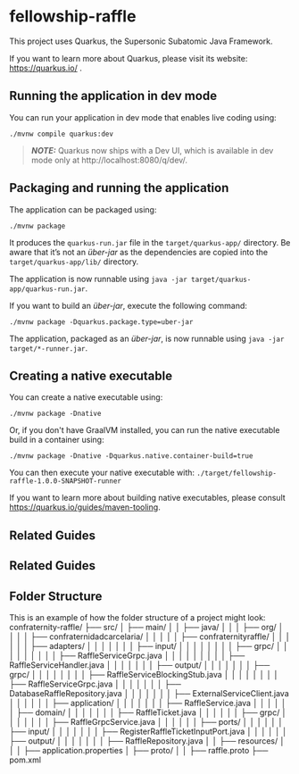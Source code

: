 # fellowship-raffle

This project uses Quarkus, the Supersonic Subatomic Java Framework.

If you want to learn more about Quarkus, please visit its website: https://quarkus.io/ .

## Running the application in dev mode

You can run your application in dev mode that enables live coding using:
```shell script
./mvnw compile quarkus:dev
```

> **_NOTE:_**  Quarkus now ships with a Dev UI, which is available in dev mode only at http://localhost:8080/q/dev/.

## Packaging and running the application

The application can be packaged using:
```shell script
./mvnw package
```
It produces the `quarkus-run.jar` file in the `target/quarkus-app/` directory.
Be aware that it’s not an _über-jar_ as the dependencies are copied into the `target/quarkus-app/lib/` directory.

The application is now runnable using `java -jar target/quarkus-app/quarkus-run.jar`.

If you want to build an _über-jar_, execute the following command:
```shell script
./mvnw package -Dquarkus.package.type=uber-jar
```

The application, packaged as an _über-jar_, is now runnable using `java -jar target/*-runner.jar`.

## Creating a native executable

You can create a native executable using: 
```shell script
./mvnw package -Dnative
```

Or, if you don't have GraalVM installed, you can run the native executable build in a container using: 
```shell script
./mvnw package -Dnative -Dquarkus.native.container-build=true
```

You can then execute your native executable with: `./target/fellowship-raffle-1.0.0-SNAPSHOT-runner`

If you want to learn more about building native executables, please consult https://quarkus.io/guides/maven-tooling.

## Related Guides

## Related Guides

## Folder Structure

This is an example of how the folder structure of a project might look:
confraternity-raffle/
├── src/
│   ├── main/
│   │   ├── java/
│   │   │   ├── org/
│   │   │   │   ├── confraternidadcarcelaria/
│   │   │   │   │   ├── confraternityraffle/
│   │   │   │   │   │   ├── adapters/
│   │   │   │   │   │   │   ├── input/
│   │   │   │   │   │   │   │   ├── grpc/
│   │   │   │   │   │   │   │   │   ├── RaffleServiceGrpc.java
│   │   │   │   │   │   │   │   │   ├── RaffleServiceHandler.java
│   │   │   │   │   │   │   ├── output/
│   │   │   │   │   │   │       ├── grpc/
│   │   │   │   │   │   │       │   ├── RaffleServiceBlockingStub.java
│   │   │   │   │   │   │       │   ├── RaffleServiceGrpc.java
│   │   │   │   │   │   │       ├── DatabaseRaffleRepository.java
│   │   │   │   │   │   │       ├── ExternalServiceClient.java
│   │   │   │   │   │   ├── application/
│   │   │   │   │   │   │   ├── RaffleService.java
│   │   │   │   │   │   ├── domain/
│   │   │   │   │   │   │   ├── RaffleTicket.java
│   │   │   │   │   │   ├── grpc/
│   │   │   │   │   │   │   ├── RaffleGrpcService.java
│   │   │   │   │   │   ├── ports/
│   │   │   │   │   │       ├── input/
│   │   │   │   │   │       │   ├── RegisterRaffleTicketInputPort.java
│   │   │   │   │   │       ├── output/
│   │   │   │   │   │       │   ├── RaffleRepository.java
│   │   ├── resources/
│   │   │   ├── application.properties
│   ├── proto/
│   │   ├── raffle.proto
├── pom.xml